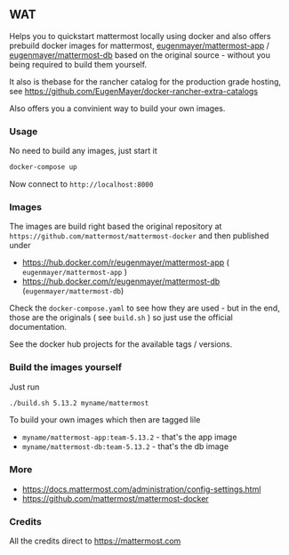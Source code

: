 ## WAT

Helps you to quickstart mattermost locally using docker and also offers prebuild docker images for mattermost, [eugenmayer/mattermost-app](https://hub.docker.com/r/eugenmayer/mattermost-app) / [eugenmayer/mattermost-db](https://hub.docker.com/r/eugenmayer/mattermost-db) based on the original source -  without you being required to build them yourself.

It also is thebase for the rancher catalog for the production grade hosting, see  https://github.com/EugenMayer/docker-rancher-extra-catalogs

Also offers you a convinient way to build your own images.

### Usage

No need to build any images, just start it

```bash
docker-compose up
```

Now connect to `http://localhost:8000`

### Images

The images are build right based the original repository at `https://github.com/mattermost/mattermost-docker`
and then published under 

 - https://hub.docker.com/r/eugenmayer/mattermost-app ( `eugenmayer/mattermost-app` )
 - https://hub.docker.com/r/eugenmayer/mattermost-db (`eugenmayer/mattermost-db`)
 
Check the `docker-compose.yaml` to see how they are used - but in the end, those are the originals ( see `build.sh` )
so just use the official documentation.

See the docker hub projects for the available tags / versions.

### Build the images yourself

Just run

```bash
./build.sh 5.13.2 myname/mattermost
```

To build your own images which then are tagged lile
 - `myname/mattermost-app:team-5.13.2` - that's the app image
 - `myname/mattermost-db:team-5.13.2` - that's the db image

### More

 - https://docs.mattermost.com/administration/config-settings.html
 - https://github.com/mattermost/mattermost-docker

### Credits
All the credits direct to https://mattermost.com
